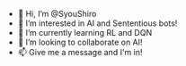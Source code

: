 - 👋 Hi, I’m @SyouShiro
- 👀 I’m interested in AI and Sententious bots!
- 🌱 I’m currently learning RL and DQN
- 💞️ I’m looking to collaborate on AI!
- 📫 Give me a message and I'm in!

<!---
SyouShiro/SyouShiro is a ✨ special ✨ repository because its `README.md` (this file) appears on your GitHub profile.
You can click the Preview link to take a look at your changes.
--->
